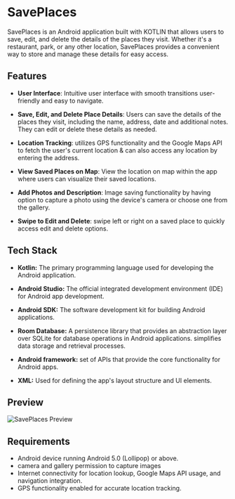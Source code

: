 # SavePlaces

SavePlaces is an Android application built with KOTLIN that allows users to save, edit, and delete the details of the places they visit. Whether it's a restaurant, park, or any other location, SavePlaces provides a convenient way to store and manage these details for easy access.

## Features

- **User Interface**: Intuitive user interface with smooth transitions user-friendly and easy to navigate.

- **Save, Edit, and Delete Place Details**: Users can save the details of the places they visit, including the name, address, date and additional notes. They can edit or delete these details as needed.

- **Location Tracking**: utilizes GPS functionality and the Google Maps API to fetch the user's current location & can also access any location by entering the address.

- **View Saved Places on Map**: View the location on map within the app where users can visualize their saved locations.
  
- **Add Photos and Description**: Image saving functionality by having option to capture a photo using the device's camera or choose one from the gallery.

- **Swipe to Edit and Delete**: swipe left or right on a saved place to quickly access edit and delete options. 



## Tech Stack

- **Kotlin:** The primary programming language used for developing the Android application.

- **Android Studio:** The official integrated development environment (IDE) for Android app development.

- **Android SDK:** The software development kit for building Android applications.

- **Room Database:** A persistence library that provides an abstraction layer over SQLite for database operations in Android applications. simplifies data storage and retrieval processes.

- **Android framework:**  set of APIs that provide the core functionality for Android apps.

- **XML:** Used for defining the app's layout structure and UI elements.

## Preview
![SavePlaces Preview](https://drive.google.com/uc?export=view&id=1u3-MFrteX07x9GFwDlWIQmNPC22FerV2)


## Requirements

- Android device running Android 5.0 (Lollipop) or above.
- camera and gallery permission to capture images
- Internet connectivity for location lookup, Google Maps API usage, and navigation integration.
- GPS functionality enabled for accurate location tracking.

